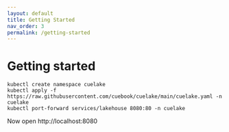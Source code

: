 ```yaml
---
layout: default
title: Getting Started
nav_order: 3
permalink: /getting-started
---
```


# Getting started
```
kubectl create namespace cuelake
kubectl apply -f https://raw.githubusercontent.com/cuebook/cuelake/main/cuelake.yaml -n cuelake
kubectl port-forward services/lakehouse 8080:80 -n cuelake
```
Now open http://localhost:8080




